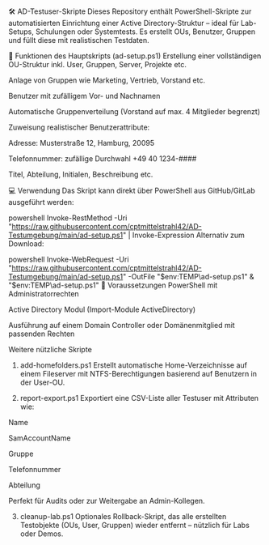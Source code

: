 🛠️ AD-Testuser-Skripte
Dieses Repository enthält PowerShell-Skripte zur automatisierten Einrichtung einer Active Directory-Struktur – ideal für Lab-Setups, Schulungen oder Systemtests. Es erstellt OUs, Benutzer, Gruppen und füllt diese mit realistischen Testdaten.

🚀 Funktionen des Hauptskripts (ad-setup.ps1)
Erstellung einer vollständigen OU-Struktur inkl. User, Gruppen, Server, Projekte etc.

Anlage von Gruppen wie Marketing, Vertrieb, Vorstand etc.

Benutzer mit zufälligem Vor- und Nachnamen

Automatische Gruppenverteilung (Vorstand auf max. 4 Mitglieder begrenzt)

Zuweisung realistischer Benutzerattribute:

Adresse: Musterstraße 12, Hamburg, 20095

Telefonnummer: zufällige Durchwahl +49 40 1234-####

Titel, Abteilung, Initialen, Beschreibung etc.

💻 Verwendung
Das Skript kann direkt über PowerShell aus GitHub/GitLab ausgeführt werden:

powershell
Invoke-RestMethod -Uri "https://raw.githubusercontent.com/cptmittelstrahl42/AD-Testumgebung/main/ad-setup.ps1" | Invoke-Expression
Alternativ zum Download:

powershell
Invoke-WebRequest -Uri "https://raw.githubusercontent.com/cptmittelstrahl42/AD-Testumgebung/main/ad-setup.ps1" -OutFile "$env:TEMP\ad-setup.ps1"
& "$env:TEMP\ad-setup.ps1"
🧩 Voraussetzungen
PowerShell mit Administratorrechten

Active Directory Modul (Import-Module ActiveDirectory)

Ausführung auf einem Domain Controller oder Domänenmitglied mit passenden Rechten


Weitere nützliche Skripte 

1. add-homefolders.ps1
Erstellt automatische Home-Verzeichnisse auf einem Fileserver mit NTFS-Berechtigungen basierend auf Benutzern in der User-OU.

2. report-export.ps1
Exportiert eine CSV-Liste aller Testuser mit Attributen wie:

Name

SamAccountName

Gruppe

Telefonnummer

Abteilung

Perfekt für Audits oder zur Weitergabe an Admin-Kollegen.

3. cleanup-lab.ps1
Optionales Rollback-Skript, das alle erstellten Testobjekte (OUs, User, Gruppen) wieder entfernt – nützlich für Labs oder Demos.
